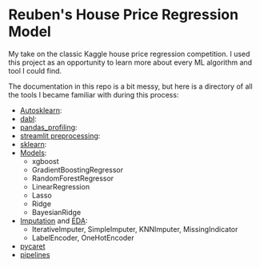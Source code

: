 # Reuben's House Price Regression Model

My take on the classic Kaggle house price regression competition. I used this project as an opportunity to learn more about every ML algorithm and tool I could find.

The documentation in this repo is a bit messy, but here is a directory of all the tools I became familiar with during this process:

  - [Autosklearn](auto_sklearn_modelling.ipynb): 
  - [dabl](dabl_modelling.ipynb):
  - [pandas_profiling](main.ipynb):
  - [streamlit preprocessing](app.py):
  - [sklearn](main.ipynb):
  - [Models](main.ipynb):
      - xgboost
      - GradientBoostingRegressor
      - RandomForestRegressor
      - LinearRegression
      - Lasso
      - Ridge
      - BayesianRidge
  - [Imputation](impute.py) and [EDA](main.ipynb):
      - IterativeImputer, SimpleImputer, KNNImputer, MissingIndicator
      - LabelEncoder, OneHotEncoder
  - [pycaret](pycaret_modelling.ipynb)
  - [pipelines](pipeline.ipynb)
